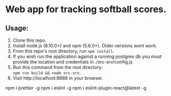 # Web app for tracking softball scores.

## Usage:

1. Clone this repo.
2. Install node.js (8.10.0+) and npm (5.6.0+). Older versions *wont* work.
3. From this repo's root directory, run `npm install`.
4. If you wish run the application against a running postgres db you must provide the location and credentials in ./src-srv/config.js 
5. Run this command from the root directory:  
  `npm run build && node src-srv`.
5. Visit http://localhost:8888 in your browser.


npm i prettier -g
npm i eslint -g
npm i eslint-plugin-react@latest -g